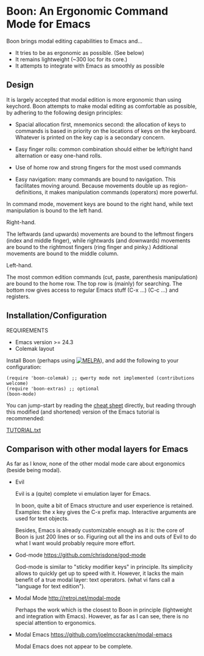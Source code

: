 Boon: An Ergonomic Command Mode for Emacs
==========================================

Boon brings modal editing capabilities to Emacs and...

- It tries to be as ergonomic as possible. (See below)
- It remains lightweight (~300 loc for its core.)
- It attempts to integrate with Emacs as smoothly as possible


Design
------

It is largely accepted that modal edition is more ergonomic than using
keychord.  Boon attempts to make modal editing as comfortable as
possible, by adhering to the following design principles:

- Spacial allocation first, mnemonics second: the allocation of keys
  to commands is based in priority on the locations of keys on the
  keyboard. Whatever is printed on the key cap is a secondary concern.

- Easy finger rolls: common combination should either be left/right
  hand alternation or easy one-hand rolls.

- Use of home row and strong fingers for the most used commands

- Easy navigation: many commands are bound to navigation. This
  facilitates moving around. Because movements double up as
  region-definitions, it makes manipulation commands (operators) more
  powerful.

In command mode, movement keys are bound to the right hand, while text
manipulation is bound to the left hand.


Right-hand.

The leftwards (and upwards) movements are bound to the leftmost
fingers (index and middle finger), while rightwards (and downwards)
movements are bound to the rightmost fingers (ring finger and pinky.)
Additional movements are bound to the middle column.

Left-hand.

The most common edition commands (cut, paste, parenthesis
manipulation) are bound to the home row. The top row is (mainly) for
searching. The bottom row gives access to regular Emacs stuff (C-x
...) (C-c ...) and registers.

Installation/Configuration
--------------------------

REQUIREMENTS
- Emacs version >= 24.3
- Colemak layout

Install Boon (perhaps using
[![MELPA](http://melpa.org/packages/boon-badge.svg)](http://melpa.org/#/boon)),
and add the following to your configuration:

    (require 'boon-colemak) ;; qwerty mode not implemented (contributions welcome)
    (require 'boon-extras) ;; optional
    (boon-mode)

You can jump-start by reading the
[cheat sheet](cheat-sheet.svg) directly, but reading
through this modified (and shortened) version of the Emacs tutorial is
recommended:

[TUTORIAL.txt](TUTORIAL.txt)

Comparison with other modal layers for Emacs
---------------------------------------------

As far as I know, none of the other modal mode care about ergonomics
(beside being modal).

- Evil

  Evil is a (quite) complete vi emulation layer for Emacs.

  In boon, quite a bit of Emacs structure and user experience is
  retained. Examples: the x key gives the C-x prefix map.
  Interactive arguments are used for text objects.

  Besides, Emacs is already customizable enough as it is: the core of
  Boon is just 200 lines or so. Figuring out all the ins and outs of
  Evil to do what I want would probably require more effort.

- God-mode https://github.com/chrisdone/god-mode

  God-mode is similar to "sticky modifier keys" in principle. Its
  simplicity allows to quickly get up to speed with it. However, it
  lacks the main benefit of a true modal layer: text operators. (what
  vi fans call a "language for text edition").

- Modal Mode http://retroj.net/modal-mode

  Perhaps the work which is the closest to Boon in principle
  (lightweight and integration with Emacs). However, as far as I can
  see, there is no special attention to ergonomics.

- Modal Emacs https://github.com/joelmccracken/modal-emacs

  Modal Emacs does not appear to be complete.
